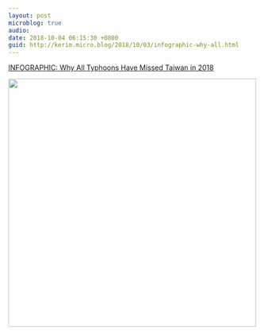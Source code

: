 ```yaml
---
layout: post
microblog: true
audio: 
date: 2018-10-04 06:15:30 +0800
guid: http://kerim.micro.blog/2018/10/03/infographic-why-all.html
---
```

[INFOGRAPHIC: Why All Typhoons Have Missed Taiwan in 2018](https://international.thenewslens.com/article/105272)

<img src="http://micro.oxus.net/uploads/2018/f94459d547.jpg" width="500" height="500" />

